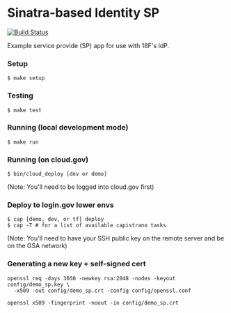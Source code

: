 Sinatra-based Identity SP
=========================

[![Build Status](https://travis-ci.org/18F/identity-sp-sinatra.svg?branch=master)](https://travis-ci.org/18F/identity-sp-sinatra)

Example service provide (SP) app for use with 18F's IdP.

### Setup

    $ make setup

### Testing

    $ make test

### Running (local development mode)

    $ make run
    
### Running (on cloud.gov)

    $ bin/cloud_deploy [dev or demo]
(Note: You'll need to be logged into cloud.gov first)

### Deploy to login.gov lower envs

    $ cap [demo, dev, or tf] deploy
    $ cap -T # for a list of available capistrano tasks

(Note: You'll need to have your SSH public key on the remote server and be on the GSA network)

### Generating a new key + self-signed cert

    openssl req -days 3650 -newkey rsa:2048 -nodes -keyout config/demo_sp.key \
      -x509 -out config/demo_sp.crt -config config/openssl.conf

    openssl x509 -fingerprint -noout -in config/demo_sp.crt
